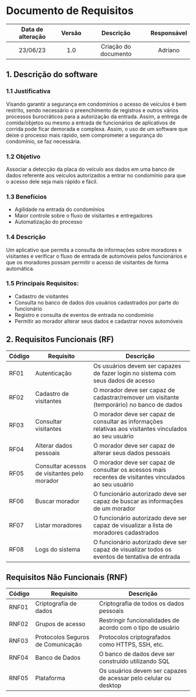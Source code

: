 # 							Documento de Requisitos



| Data de alteração | Versão |      Descrição       | Responsável |
| :---------------: | :----: | :------------------: | :---------: |
|     23/06/23      |  1.0   | Criação do documento |   Adriano   |



##  1. Descrição do software

### 1.1  Justificativa

   Visando garantir a segurança em condomínios o acesso de veículos é bem restrito, sendo necessário o preenchimento de registros e outros vários processos burocráticos para a autorização da entrada. Assim, a entrega de comida/objetos ou mesmo a entrada de funcionários de aplicativos de corrida pode ficar demorada e complexa. Assim, o uso de um software que deixe o processo mais rápido, sem comprometer a segurança do condomínio, se faz necessária.

### 1.2   Objetivo

   Associar a detecção da placa do veículo aos dados em uma banco de dados referente aos veículos autorizados a entrar no condomínio para que o acesso dele seja mais rápido e fácil.

### 1.3  Benefícios

- Agilidade na entrada do condomínios
- Maior controle sobre o fluxo de visitantes e entregadores
- Automatização do processo

### 1.4 Descrição

Um aplicativo que permita a consulta de informações sobre moradores e visitantes e verificar o fluxo de entrada de automóveis pelos funcionários e que os moradores possam permitir o acesso de visitantes de forma automática.

### 1.5 Principais Requisitos:

- Cadastro de visitantes
- Consulta no banco de dados dos usuários cadastrados por parte do funcionário
- Registro e consulta de eventos de entrada no condomínio
- Permitir ao morador alterar seus dados e cadastrar novos automóveis



## 2. Requisitos Funcionais (RF)



| Código | Requisito                                    | Descrição                                                    |
| ------ | -------------------------------------------- | ------------------------------------------------------------ |
| RF01   | Autenticação                                 | Os usuários devem ser capazes de fazer login no sistema com seus dados de acesso |
| RF02   | Cadastro de visitantes                       | O morador deve ser capaz de cadastrar/remover um visitante (temporário) no banco de dados |
| RF03   | Consultar visitantes                         | O morador deve ser capaz de consultar as informações relativas aos visitantes vinculados ao seu usuário |
| RF04   | Alterar dados pessoais                       | O morador deve ser capaz de alterar seus dados pessoais      |
| RF05   | Consultar acessos de visitantes pelo morador | O morador deve ser capaz de consultar os acessos mais recentes de visitantes vinculados ao seu usuário |
| RF06   | Buscar morador                               | O funcionário autorizado deve ser capaz de buscar as informações de um morador |
| RF07   | Listar moradores                             | O funcionário autorizado deve ser capaz de visualizar a lista de moradores cadastrados |
| RF08   | Logs do sistema                              | O funcionário autorizado deve ser capaz de visualizar todos os eventos de tentativa de entrada |



## Requisitos Não Funcionais (RNF)

| Código | Requisito                         | Descrição                                                    |
| ------ | --------------------------------- | ------------------------------------------------------------ |
| RNF01  | Criptografia de dados             | Criptografia de todos os dados pessoais                      |
| RNF02  | Grupos de acesso                  | Restringir funcionalidades de acordo com o tipo de usuário   |
| RNF03  | Protocolos Seguros de Comunicação | Protocolos criptografados como HTTPS, SSH, etc.              |
| RNF04  | Banco de Dados                    | O banco de dados deve ser construído utilizando SQL          |
| RNF05  | Plataforma                        | Os usuários devem ser capazes de acessar pelo celular ou desktop |
